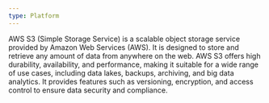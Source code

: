 ```yaml
---
type: Platform
---
```


AWS S3 (Simple Storage Service) is a scalable object storage service provided by Amazon Web Services (AWS). It is designed to store and retrieve any amount of data from anywhere on the web. AWS S3 offers high durability, availability, and performance, making it suitable for a wide range of use cases, including data lakes, backups, archiving, and big data analytics. It provides features such as versioning, encryption, and access control to ensure data security and compliance.